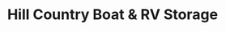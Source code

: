---
title: "Hill Country Boat & RV Storage"
url: /georgetown/hill-country-boat-und-rv-storage/
shop: Mieten
---